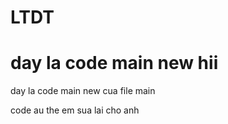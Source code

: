 # LTDT

day la code main new hii
=======
day la code main new
cua file main

code au the em sua lai cho anh
